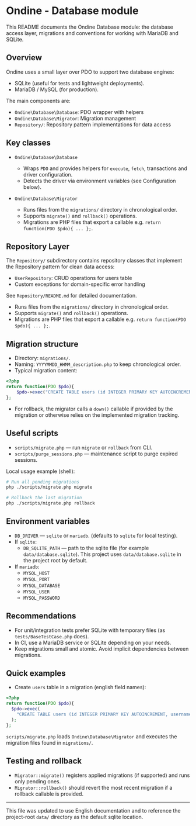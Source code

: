 # Ondine - Database module

This README documents the Ondine Database module: the database access layer, migrations and conventions for working with MariaDB and SQLite.

## Overview

Ondine uses a small layer over PDO to support two database engines:

- SQLite (useful for tests and lightweight deployments).
- MariaDB / MySQL (for production).

The main components are:
- `Ondine\Database\Database`: PDO wrapper with helpers
- `Ondine\Database\Migrator`: Migration management
- `Repository/`: Repository pattern implementations for data access

## Key classes

- `Ondine\Database\Database`
  - Wraps `PDO` and provides helpers for `execute`, `fetch`, transactions and driver configuration.
  - Detects the driver via environment variables (see Configuration below).

- `Ondine\Database\Migrator`
  - Runs files from the `migrations/` directory in chronological order.
  - Supports `migrate()` and `rollback()` operations.
  - Migrations are PHP files that export a callable e.g. `return function(PDO $pdo){ ... };`.

## Repository Layer

The `Repository/` subdirectory contains repository classes that implement the Repository pattern for clean data access:

- `UserRepository`: CRUD operations for users table
- Custom exceptions for domain-specific error handling

See `Repository/README.md` for detailed documentation.
  - Runs files from the `migrations/` directory in chronological order.
  - Supports `migrate()` and `rollback()` operations.
  - Migrations are PHP files that export a callable e.g. `return function(PDO $pdo){ ... };`.

## Migration structure

- Directory: `migrations/`.
- Naming: `YYYYMMDD_HHMM_description.php` to keep chronological order.
- Typical migration content:

```php
<?php
return function(PDO $pdo){
    $pdo->exec("CREATE TABLE users (id INTEGER PRIMARY KEY AUTOINCREMENT, username TEXT UNIQUE, password TEXT, created_at DATETIME)");
};
```

- For rollback, the migrator calls a `down()` callable if provided by the migration or otherwise relies on the implemented migration tracking.

## Useful scripts

- `scripts/migrate.php` — run `migrate` or `rollback` from CLI.
- `scripts/purge_sessions.php` — maintenance script to purge expired sessions.

Local usage example (shell):

```bash
# Run all pending migrations
php ./scripts/migrate.php migrate

# Rollback the last migration
php ./scripts/migrate.php rollback
```

## Environment variables

- `DB_DRIVER` — `sqlite` or `mariadb`. (defaults to `sqlite` for local testing).
- If `sqlite`:
  - `DB_SQLITE_PATH` — path to the sqlite file (for example `data/database.sqlite`). This project uses `data/database.sqlite` in the project root by default.
- If `mariadb`:
  - `MYSQL_HOST`
  - `MYSQL_PORT`
  - `MYSQL_DATABASE`
  - `MYSQL_USER`
  - `MYSQL_PASSWORD`

## Recommendations

- For unit/integration tests prefer SQLite with temporary files (as `tests/BaseTestCase.php` does).
- In CI, use a MariaDB service or SQLite depending on your needs.
- Keep migrations small and atomic. Avoid implicit dependencies between migrations.

## Quick examples

- Create `users` table in a migration (english field names):

```php
<?php
return function(PDO $pdo){
  $pdo->exec(
    "CREATE TABLE users (id INTEGER PRIMARY KEY AUTOINCREMENT, username TEXT UNIQUE, password TEXT, created_at DATETIME)"
  );
};
```

`scripts/migrate.php` loads `Ondine\Database\Migrator` and executes the migration files found in `migrations/`.

## Testing and rollback

- `Migrator::migrate()` registers applied migrations (if supported) and runs only pending ones.
- `Migrator::rollback()` should revert the most recent migration if a rollback callable is provided.

---

This file was updated to use English documentation and to reference the project-root `data/` directory as the default sqlite location.
